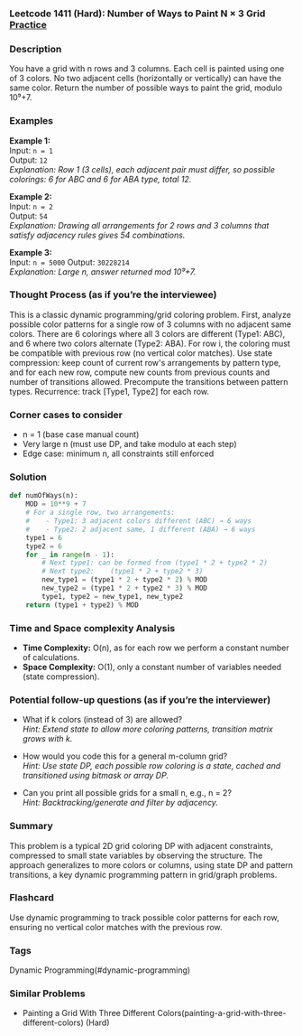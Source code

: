 ### Leetcode 1411 (Hard): Number of Ways to Paint N × 3 Grid [Practice](https://leetcode.com/problems/number-of-ways-to-paint-n-3-grid)

### Description  
You have a grid with n rows and 3 columns. Each cell is painted using one of 3 colors. No two adjacent cells (horizontally or vertically) can have the same color. Return the number of possible ways to paint the grid, modulo 10⁹+7.

### Examples  
**Example 1:**  
Input: `n = 1`  
Output: `12`  
*Explanation: Row 1 (3 cells), each adjacent pair must differ, so possible colorings: 6 for ABC and 6 for ABA type, total 12.*

**Example 2:**  
Input: `n = 2`  
Output: `54`  
*Explanation: Drawing all arrangements for 2 rows and 3 columns that satisfy adjacency rules gives 54 combinations.*

**Example 3:**  
Input: `n = 5000`
Output: `30228214`  
*Explanation: Large n, answer returned mod 10⁹+7.*

### Thought Process (as if you’re the interviewee)  
This is a classic dynamic programming/grid coloring problem. First, analyze possible color patterns for a single row of 3 columns with no adjacent same colors. There are 6 colorings where all 3 colors are different (Type1: ABC), and 6 where two colors alternate (Type2: ABA). For row i, the coloring must be compatible with previous row (no vertical color matches). Use state compression: keep count of current row's arrangements by pattern type, and for each new row, compute new counts from previous counts and number of transitions allowed. Precompute the transitions between pattern types. Recurrence: track [Type1, Type2] for each row.

### Corner cases to consider  
- n = 1 (base case manual count)
- Very large n (must use DP, and take modulo at each step)
- Edge case: minimum n, all constraints still enforced

### Solution

```python
def numOfWays(n):
    MOD = 10**9 + 7
    # For a single row, two arrangements:
    #    - Type1: 3 adjacent colors different (ABC) → 6 ways
    #    - Type2: 2 adjacent same, 1 different (ABA) → 6 ways
    type1 = 6
    type2 = 6
    for _ in range(n - 1):
        # Next type1: can be formed from (type1 * 2 + type2 * 2)
        # Next type2:    (type1 * 2 + type2 * 3)
        new_type1 = (type1 * 2 + type2 * 2) % MOD
        new_type2 = (type1 * 2 + type2 * 3) % MOD
        type1, type2 = new_type1, new_type2
    return (type1 + type2) % MOD
```

### Time and Space complexity Analysis  
- **Time Complexity:** O(n), as for each row we perform a constant number of calculations.
- **Space Complexity:** O(1), only a constant number of variables needed (state compression).

### Potential follow-up questions (as if you’re the interviewer)  
- What if k colors (instead of 3) are allowed?  
  *Hint: Extend state to allow more coloring patterns, transition matrix grows with k.*

- How would you code this for a general m-column grid?  
  *Hint: Use state DP, each possible row coloring is a state, cached and transitioned using bitmask or array DP.*

- Can you print all possible grids for a small n, e.g., n = 2?  
  *Hint: Backtracking/generate and filter by adjacency.*

### Summary
This problem is a typical 2D grid coloring DP with adjacent constraints, compressed to small state variables by observing the structure. The approach generalizes to more colors or columns, using state DP and pattern transitions, a key dynamic programming pattern in grid/graph problems.


### Flashcard
Use dynamic programming to track possible color patterns for each row, ensuring no vertical color matches with the previous row.

### Tags
Dynamic Programming(#dynamic-programming)

### Similar Problems
- Painting a Grid With Three Different Colors(painting-a-grid-with-three-different-colors) (Hard)